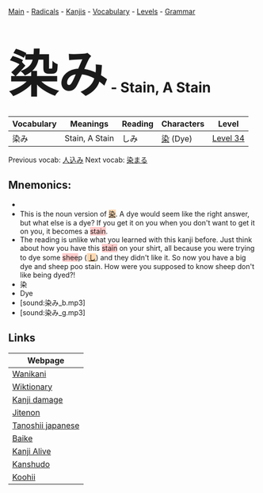 <style> bigfont {font-size: 100px}</style>
[Main](../README.md) -
[Radicals](../radicals.md) -
[Kanjis](../kanjis.md) -
[Vocabulary](../vocabulary.md) -
[Levels](../levels.md) -
[Grammar](../grammar.md)
# <bigfont> 染み</bigfont> - Stain, A Stain 

| Vocabulary | Meanings | Reading | Characters | Level |
| --- | --- | --- | --- | --- |
| 染み | Stain, A Stain | しみ |  [染](../kanjis/染.md) (Dye) | [Level 34](../levels/wk_level34.md) |

Previous vocab: [人込み](人込み.md) Next vocab: [染まる](染まる.md) 

## Mnemonics:

* 
* This is the noun version of <span style="background-color:#fed8b1"> [染](https://jisho.org/search/染)</span>. A dye would seem like the right answer, but what else is a dye? If you get it on you when you don't want to get it on you, it becomes a <span style="background-color:#ffcccb"> stain</span>.
* The reading is unlike what you learned with this kanji before. Just think about how you have this <span style="background-color:#ffcccb"> stain</span> on your shirt, all because you were trying to dye some <span style="background-color:#ffcccb"> shee</span>p (<span style="background-color:#fed8b1"> [し](https://jisho.org/search/し)</span>) and they didn't like it. So now you have a big dye and sheep poo stain. How were you supposed to know sheep don't like being dyed?!
* 染
* Dye
* [sound:染み_b.mp3]
* [sound:染み_g.mp3]


## Links 

| Webpage |
| --- |
| [Wanikani          ](https://www.wanikani.com/kanji/染み) |
| [Wiktionary        ](https://en.wiktionary.org/wiki/染み) |
| [Kanji damage      ](http://www.kanjidamage.com/kanji/search?utf8=✓&q=染み) |
| [Jitenon           ](https://jitenon.com/kanji/染み) |
| [Tanoshii japanese ](https://www.tanoshiijapanese.com/dictionary/kanji.cfm?k=染み) |
| [Baike             ](https://baike.baidu.com/item/染み) |
| [Kanji Alive       ](https://app.kanjialive.com/染み) |
| [Kanshudo          ](https://www.kanshudo.com/searchmn?q=染み) |
| [Koohii            ](https://kanji.koohii.com/study/kanji/染み) |
